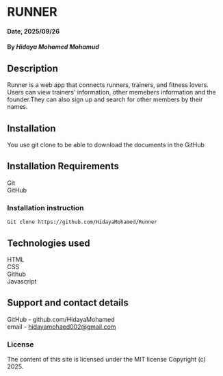 # RUNNER

#### Date, 2025/09/26

#### By *Hidaya Mohamed Mohamud*

## Description
Runner is a web app that connects runners, trainers, and fitness lovers. Users can view trainers' information, other memebers information and the founder.They can also sign up and search for other members by their names. 

## Installation
You use git clone to be able to download the documents in the GitHub

## Installation Requirements
Git                                             
GitHub

### Installation instruction
```
Git clone https://github.com/HidayaMohamed/Runner

```

## Technologies used
HTML                                            
CSS                                             
Github                                         
Javascript

## Support and contact details
GitHub - github.com/HidayaMohamed               
email - hidayamohaed002@gmail.com

### License
The content of this site is licensed under the MIT license
Copyright (c) 2025.
